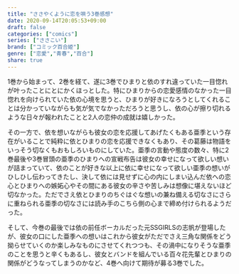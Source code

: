 ```yaml
---
title: "ささやくように恋を唄う3巻感想"
date: 2020-09-14T20:05:53+09:00
draft: false
categories: ["comics"]
series: ["ささこい"]
brand: ["コミック百合姫"]
genre: ["恋愛","青春","百合"] 
share: true
---
```

1巻から始まって、2巻を経て、遂に3巻でひまりと依のすれ違っていた一目惚れが叶ったことにとにかくほっとした。特にひまりからの恋愛感情のなかった一目惚れを向けられていた依の心境を思うと、ひまりが好きになろうとしてくれることは分かっていながらも気が気でなかっただろうと思うし、依の心が擦り切れるような日々が報われたことと2人の恋仲の成就は嬉しかった。  

その一方で、依を想いながらも彼女の恋を応援してあげたくもある亜季という存在がいることで純粋に依とひまりの恋を応援できなくもあり、その葛藤は物語をいっそう切なくもおもしろいものにしていた。亜季の言動や態度の数々、特に2巻最後や3巻冒頭の亜季のひまりへの宣戦布告は彼女の幸せになって欲しい想いが詰まっていて、依のことが好きな以上に依に幸せになって欲しい亜季の想いがひしひし伝わってきたし、決して依には見せずに心の内にしまい込んだ依への恋心とひまりへの嫉妬心やその間にある彼女の辛さや苦しみは想像に堪えないほど切なかった。ただでさえ依とひまりのちぐはぐな想いの兼ね備える切なさにさらに重ねられる亜季の切なさには読み手のこちら側の心まで締め付けられるようだった。  

そして、今巻の最後では依の前任ボーカルだった元SSGIRLSの志帆が登場したが、彼女の口にした亜季への想いはこれから彼女がただでさえ三角な関係をどう拗らせていくのか楽しみなものにさせてくれつつも、その渦中になりそうな亜季のことを思うと辛くもあるし、彼女とバンドを組んでいる百々花先輩とひまりの関係がどうなってしまうのかなど、4巻へ向けて期待が募る3巻でした。